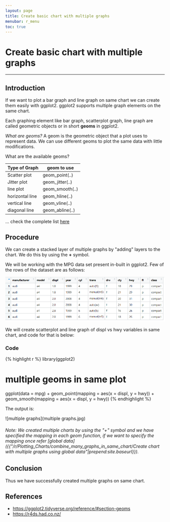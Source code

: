 ```yaml
---
layout: page
title: Create basic chart with multiple graphs
menubar: r_menu
toc: true
---
```


# Create basic chart with multiple graphs

-------------------------------------------------------------------

## Introduction

If we want to plot a bar graph and line graph on same chart we can create them easily with ggplot2. ggplot2 supports multiple graph elements on the same chart.

Each graphing element like bar graph, scatterplot graph, line graph are called geometric objects or in short **geoms** in ggplot2. 

*What are geoms?*
A geom is the geometric object that a plot uses to represent data.  We can use different geoms to plot the same data with little modifications.

What are the available geoms?

|Type of Graph|geom to use|
| ----------- | ----------- |
| Scatter plot  | geom_point(..)    |
| Jitter plot   | geom_jitter(..)   |
| line  plot | geom_smooth(..) |
| horizontal line  | geom_hline(..) |
| vertical line  | geom_vline(..) |
| diagonal line  | geom_abline(..) |

... check the complete list [here](https://ggplot2.tidyverse.org/reference/#section-geoms)


## Procedure

We can create a stacked layer of multiple graphs by "adding" layers to the chart. We do this by using the **+** symbol.

We will be working with the MPG data set present in-built in ggplot2. Few of the rows of the dataset are as follows:

![MPG head](MPG_head.png)

We will create scatterplot and line graph of displ vs hwy variables in same chart, and code for that is below:

### Code

{% highlight r %} 
library(ggplot2)
# multiple geoms in same plot
ggplot(data = mpg) + geom_point(mapping = aes(x = displ, y = hwy)) + geom_smooth(mapping = aes(x = displ, y = hwy))
{% endhighlight %}

The output is:

![multiple graphs](multiple graphs.jpg)

###### Note: We created multiple charts by using the "+" symbol and we have specified the mapping in each geom function, if we want to specify the mapping once refer [global data]({{"/r/Plotting_Charts/combine_many_graphs_in_same_chart/Create chart with multiple graphs using global data"|prepend:site.baseurl}}).

## Conclusion
Thus we have successfully created multiple graphs on same chart.

## References
- https://ggplot2.tidyverse.org/reference/#section-geoms
- https://r4ds.had.co.nz/